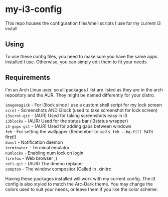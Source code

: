 # my-i3-config
This repo houses the configuration files/shell scripts I use for my current i3 install

## Using
To use these config files, you need to make sure you have the same apps installed I use. Otherwise, you can simply edit them to fit your needs

## Requirements
I'm an Arch Linux user, so all packages I list are listed as they are in the arch repository and the AUR. They might be named differently for your distro.

`imagemagick` - For i3lock since I use a custom shell script for my lock screen  
`scrot` - Screenshots AND i3lock (used to take screenshot for lock screen)  
`i3scrot-git` - (AUR) Used for taking screenshots easy in i3  
`i3blocks` - (AUR) Used for the status bar (i3status wrapper)  
`i3-gaps-git` - (AUR) Used for adding gaps between windows  
`feh` - For setting the wallpaper (Remember to call `$ feh --bg-fill PATH` first!)  
`dunst` - Notification daemon  
`terminator` - Terminal emulator  
`numlockx` - Enabling num lock on login  
`firefox` - Web browser ;)  
`rofi-git` - (AUR) The dmenu replacer  
`compton` - The window compositor (Called in .xinitrc

Having these packages installed will work with my current config. The i3 config is also styled to match the Arc-Dark theme. You may change the colors used to suit your needs, or leave them if you like the color scheme.
